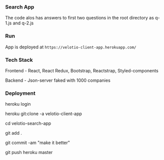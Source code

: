 ### Search App

The code alos has answers to first two questions in the root directory as q-1.js and q-2.js

### Run

App is deployed at ``https://velotio-client-app.herokuapp.com/``


### Tech Stack

Frontend - React, React Redux, Bootstrap, Reactstrap, Styled-components

Backend - Json-server faked with 1000 companies


### Deployment

heroku login

heroku git:clone -a velotio-client-app

cd velotio-search-app

git add .

git commit -am "make it better"

git push heroku master
